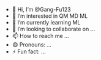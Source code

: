 - 👋 Hi, I’m @Gang-Fu123
- 👀 I’m interested in QM MD ML
- 🌱 I’m currently learning ML
- 💞️ I’m looking to collaborate on ...
- 📫 How to reach me ...
- 😄 Pronouns: ...
- ⚡ Fun fact: ...

<!---
Gang-Fu123/Gang-Fu123 is a ✨ special ✨ repository because its `README.md` (this file) appears on your GitHub profile.
You can click the Preview link to take a look at your changes.
--->
